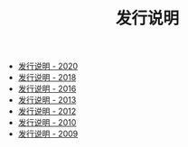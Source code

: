 ﻿---
title: 发行说明
type: docs
weight: 70
url: /zh/jasperreports/release-notes/
---
- [发行说明 - 2020](/cells/zh/jasperreports/release-notes-2020/)
- [发行说明 - 2018](/cells/zh/jasperreports/release-notes-2018/)
- [发行说明 - 2016](/cells/zh/jasperreports/release-notes-2016/)
- [发行说明 - 2013](/cells/zh/jasperreports/release-notes-2013/)
- [发行说明 - 2012](/cells/zh/jasperreports/release-notes-2012/)
- [发行说明 - 2010](/cells/zh/jasperreports/release-notes-2010/)
- [发行说明 - 2009](/cells/zh/jasperreports/release-notes-2009/)
